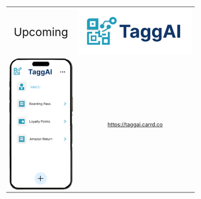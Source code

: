 <table>
    <tr align="center">
        <td><p style='font-size: 30px'>Upcoming</p></td>
        <td><img src="imgs/logo.png"></td>
    </tr>
    <tr align="center">
        <td><img src="imgs/demo.png"></td>
        <td><a href="https://taggai.carrd.co">https://taggai.carrd.co</a></td>
    </tr>
</table>